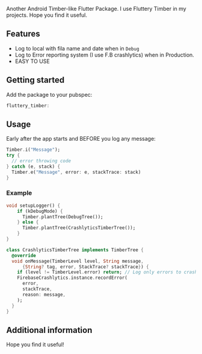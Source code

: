 
Another Android Timber-like Flutter Package. I use Fluttery Timber in my projects. Hope you find it useful.

## Features

* Log to local with fila name and date when in `Debug`
* Log to Error reporting system (I use F.B crashlytics) when in Production.
* EASY TO USE

## Getting started

Add the package to your pubspec:

```dart
fluttery_timber:
```


## Usage

Early after the app starts and BEFORE you log any message:

```dart
Timber.i("Message");
try {
  // error throwing code
} catch (e, stack) {
  Timber.e("Message", error: e, stackTrace: stack)
}

```

### Example
```dart
void setupLogger() {
    if (kDebugMode) {
      Timber.plantTree(DebugTree());
    } else {
      Timber.plantTree(CrashlyticsTimberTree());
    }
}

class CrashlyticsTimberTree implements TimberTree {
  @override
  void onMessage(TimberLevel level, String message,
      {String? tag, error, StackTrace? stackTrace}) {
    if (level != TimberLevel.error) return; // Log only errors to crashlytics
    FirebaseCrashlytics.instance.recordError(
      error,
      stackTrace,
      reason: message,
    );
  }
}
```

## Additional information

Hope you find it useful!
